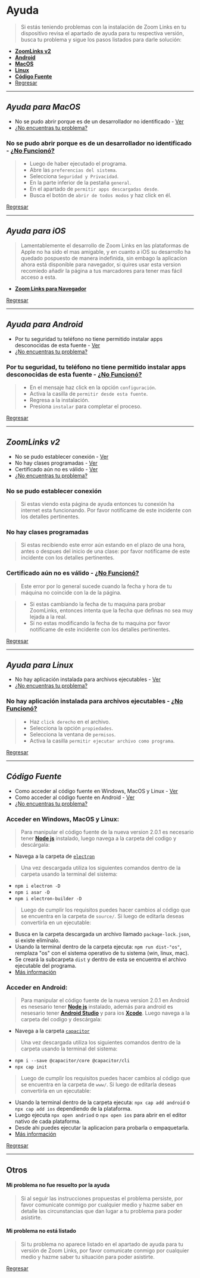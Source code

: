 # Ayuda

>Si estás teniendo problemas con la instalación de Zoom Links en tu dispositivo revisa el apartado de ayuda para tu respectiva versión, busca tu problema y sigue los pasos listados para darle solución:
+ [**ZoomLinks v2**](#zoomlinks-v2)
+ [**Android**](#ayuda-para-android)
+ [**MacOS**](#ayuda-para-macos)
+ [**Linux**](#ayuda-para-linux)
+ [**Código Fuente**](#código-fuente)
+ [Regresar](/README.md#descargas)

***

## _Ayuda para MacOS_
+ No se pudo abrir porque es de un desarrollador no identificado - [Ver](#no-se-pudo-abrir-porque-es-de-un-desarrollador-no-identificado---no-funcionó)
+ [¿No encuentras tu problema?](#mi-problema-no-está-listado)

### **No se pudo abrir porque es de un desarrollador no identificado** - [¿No Funcionó?](#mi-problema-no-fue-resuelto-por-la-ayuda)
 
> + Luego de haber ejecutado el programa.
> + Abre las `preferencias del sistema`.
> + Selecciona `Seguridad y Privacidad`.
> + En la parte inferior de la pestaña `general`.
> + En el apartado de `permitir apps descargadas desde`.
> + Busca el botón de `abrir de todos modos` y haz click en él.

[Regresar](#ayuda)

***

## _Ayuda para iOS_
> Lamentablemente el desarrollo de Zoom Links en las plataformas de Apple no ha sido el mas amigable, y en cuanto a iOS su desarrollo ha quedado pospuesto de manera indefinida, sin embago la aplicacíon ahora está disponible para navegador, si quires usar esta version recomiedo añadir la página a tus marcadores para tener mas fácil acceso a esta.
+ [**Zoom Links para Navegador**](/README.md/#decargas)

[Regresar](#ayuda)

***

## _Ayuda para Android_
+ Por tu seguridad tu teléfono no tiene permitido instalar apps desconocidas de esta fuente - [Ver](#por-tu-seguridad-tu-teléfono-no-tiene-permitido-instalar-apps-desconocidas-de-esta-fuente---no-funcionó)
+ [¿No encuentras tu problema?](#mi-problema-no-está-listado)

### **Por tu seguridad, tu teléfono no tiene permitido instalar apps desconocidas de esta fuente** - [¿No Funcionó?](#mi-problema-no-fue-resuelto-por-la-ayuda)
 
> + En el mensaje haz click en la opción `configuración`.
> + Activa la casilla de `permitir desde esta fuente`.
> + Regresa a la instalación.
> + Presiona `instalar` para completar el proceso.

[Regresar](#ayuda)

***

## _ZoomLinks v2_
+ No se pudo establecer conexión - [Ver](#no-se-pudo-establecer-conexión)
+ No hay clases programadas - [Ver](#no-hay-clases-programadas)
+ Certificado aún no es válido - [Ver](#certificado-aún-no-es-válido---no-funcionó)
+ [¿No encuentras tu problema?](#mi-problema-no-está-listado)

### **No se pudo establecer conexión**
 
> Si estas viendo esta página de ayuda entonces tu conexión ha internet esta funcionando. 
> Por favor notifícame de este incidente con los detalles pertinentes.

### **No hay clases programadas**
 
> Si estas recibiendo este error aún estando en el plazo de una hora, antes o despues del inicio de una clase: por favor notifícame de este incidente con los detalles pertinentes.

### **Certificado aún no es válido** - [¿No Funcionó?](#mi-problema-no-fue-resuelto-por-la-ayuda)
 
> Este error por lo general sucede cuando la fecha y hora de tu máquina no coincide con la de la página.

> + Si estas cambiando la fecha de tu maquina para probar ZoomLinks, entonces intenta que la fecha que definas no sea muy lejada a la real.
> + Si no estas modificando la fecha de tu maquina por favor notifícame de este incidente con los detalles pertinentes.

[Regresar](#ayuda)

***

## _Ayuda para Linux_
+ No hay aplicación instalada para archivos ejecutables - [Ver](#no-hay-aplicación-instalada-para-archivos-ejecutables---no-funcionó)
+ [¿No encuentras tu problema?](#mi-problema-no-está-listado)

### **No hay aplicación instalada para archivos ejecutables** - [¿No Funcionó?](#mi-problema-no-fue-resuelto-por-la-ayuda)

> + Haz `click derecho` en el archivo.
> + Selecciona la opción `propiedades`.
> + Selecciona la ventana de `permisos`.
> + Activa la casilla `permitir ejecutar archivo como programa`.

[Regresar](#ayuda)

***
## _Código Fuente_
+ Como acceder al código fuente en Windows, MacOS y Linux - [Ver](#acceder-en-windows-macos-y-linux)
+ Como acceder al código fuente en Android - [Ver](#acceder-en-android)
+ [¿No encuentras tu problema?](#mi-problema-no-está-listado)

### **Acceder en Windows, MacOS y Linux:**
>Para manipular el código fuente de la nueva version 2.0.1 es necesario tener [**Node js**](https://nodejs.org/) instalado, luego navega a la carpeta del codigo y descárgala:
   + Navega a la carpeta de [`electron`](/source/code/electron)

>Una vez descargada utiliza los siguientes comandos dentro de la carpeta usando la terminal del sistema:
   + `npm i electron -D`
   + `npm i asar -D`
   + `npm i electron-builder -D`

> Luego de cumplir los requisitos puedes hacer cambios al código que se encuentra en la carpeta de `source/`. Si luego de editarla deseas convertirla en un ejecutable:
   + Busca en la carpeta descargada un archivo llamado `package-lock.json`, si existe elimínalo.
   + Usando la terminal dentro de la carpeta ejecuta: `npm run dist-"os"`, remplaza "os" con el sistema operativo de tu sistema (win, linux, mac).
   + Se creará la subcarpeta `dist` y dentro de esta se encuentra el archivo ejecutable del programa.
   + [Más información](https://www.electronjs.org/docs)

### **Acceder en Android:**
>Para manipular el código fuente de la nueva version 2.0.1 en Android es nesesario tener [**Node js**](https://nodejs.org/) instalado, además para android es nesesario tener [**Android Studio**](https://developer.android.com/studio/) y para ios [**Xcode**](https://developer.apple.com/xcode/). Luego navega a la carpeta del codigo y descárgala:
   + Navega a la carpeta [`capacitor`](/source/code/capacitor)

>Una vez descargada utiliza los siguientes comandos dentro de la carpeta usando la terminal del sistema:
   + `npm i --save @capacitor/core @capacitor/cli`
   + `npx cap init`

> Luego de cumplir los requisitos puedes hacer cambios al código que se encuentra en la carpeta de `www/`. Si luego de editarla deseas convertirla en un ejecutable:
   + Usando la terminal dentro de la carpeta ejecuta: `npx cap add android` o `npx cap add ios` dependiendo de la plataforma.
   + Luego ejecuta `npx open andriod` o `npx open ios` para abrir en el editor nativo de cada plataforma.
   + Desde ahi puedes ejecutar la aplicacion para probarla o empaquetarla.
   + [Más información](https://capacitor.ionicframework.com/docs/)

[Regresar](#ayuda)

***
## Otros

#### **Mi problema no fue resuelto por la ayuda**
>Si al seguir las instrucciones propuestas el problema persiste, por favor comunicate conmigo por cualquier medio y hazme saber en detalle las circunstancias que dan lugar a tu problema para poder asistirte.

#### **Mi problema no está listado**
>Si tu problema no aparece listado en el apartado de ayuda para tu versión de Zoom Links, por favor comunicate conmigo por cualquier medio y hazme saber tu situación para poder asistirte.

[Regresar](#ayuda)